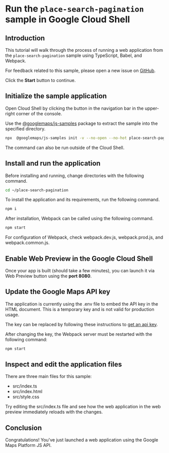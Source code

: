 # Run the `place-search-pagination` sample in Google Cloud Shell

<walkthrough-tutorial-duration duration="10"/>

## Introduction

This tutorial will walk through the process of running a web application from
the `place-search-pagination` sample using TypeScript, Babel, and Webpack.

For feedback related to this sample, please open a new issue on
[GitHub](https://github.com/googlemaps/js-samples/issues).

Click the **Start** button to continue.

## Initialize the sample application

Open Cloud Shell by clicking the
<walkthrough-cloud-shell-icon></walkthrough-cloud-shell-icon> button in the
navigation bar in the upper-right corner of the console.

Use the [@googlemaps/js-samples](https://www.npmjs.com/package/@googlemaps/js-samples) package to
extract the sample into the specified directory.

```bash
npx  @googlemaps/js-samples init -v --no-open --no-hot place-search-pagination ~/place-search-pagination
```

The command can also be run outside of the Cloud Shell.

## Install and run the application

Before installing and running, change directories with the following command.

```bash
cd ~/place-search-pagination
```

To install the application and its requirements, run the following command.

```bash
npm i
```

After installation, Webpack can be called using the following command.

```bash
npm start
```

For configuration of Webpack, check
<walkthrough-editor-open-file filePath="place-search-pagination/webpack.dev.js">webpack.dev.js</walkthrough-editor-open-file>,
<walkthrough-editor-open-file filePath="place-search-pagination/webpack.prod.js">webpack.prod.js</walkthrough-editor-open-file>,
and
<walkthrough-editor-open-file filePath="place-search-pagination/webpack.common.js">webpack.common.js</walkthrough-editor-open-file>.

## Enable Web Preview in the Google Cloud Shell

Once your app is built (should take a few minutes), you can launch it via
<walkthrough-spotlight-pointer target="cloudshell" spotlightId="devshell-web-preview-button">Web
Preview button</walkthrough-spotlight-pointer> using the **port 8080**.

## Update the Google Maps API key

The application is currently using the
<walkthrough-editor-open-file filePath="place-search-pagination/.env">.env</walkthrough-editor-open-file>
file to embed the API key in the HTML document. This is a temporary key and is
not valid for production usage.

The key can be replaced by following these instructions to
[get an api key](https://developers.google.com/maps/documentation/javascript/get-api-key).

After changing the key, the Webpack server must be restarted with the following
command:

```bash
npm start
```

## Inspect and edit the application files

There are three main files for this sample:

*   <walkthrough-editor-open-file filePath="place-search-pagination/src/index.ts">src/index.ts</walkthrough-editor-open-file>
*   <walkthrough-editor-open-file filePath="place-search-pagination/src/index.html">src/index.html</walkthrough-editor-open-file>
*   <walkthrough-editor-open-file filePath="place-search-pagination/src/style.css">src/style.css</walkthrough-editor-open-file>

Try editing the <walkthrough-editor-open-file filePath="place-search-pagination/src/index.ts">src/index.ts</walkthrough-editor-open-file> file and see how the web application in the web preview immediately reloads with the changes.

## Conclusion

<walkthrough-conclusion-trophy></walkthrough-conclusion-trophy>

Congratulations! You've just launched a web application using the Google Maps
Platform JS API.
